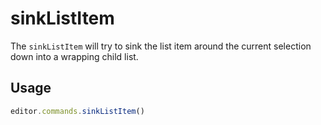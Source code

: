 # sinkListItem
The `sinkListItem` will try to sink the list item around the current selection down into a wrapping child list.

## Usage
```js
editor.commands.sinkListItem()
```
